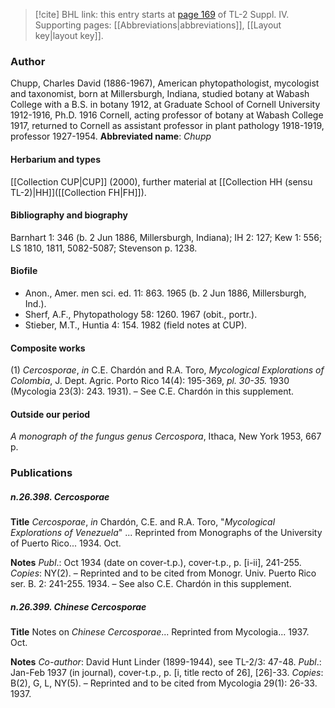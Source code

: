 > [!cite] BHL link: this entry starts at [page 169](https://www.biodiversitylibrary.org/page/33265846) of TL-2 Suppl. IV.
> Supporting pages: [[Abbreviations|abbreviations]], [[Layout key|layout key]].

### Author

Chupp, Charles David (1886-1967), American phytopathologist, mycologist and taxonomist, born at Millersburgh, Indiana, studied botany at Wabash College with a B.S. in botany 1912, at Graduate School of Cornell University 1912-1916, Ph.D. 1916 Cornell, acting professor of botany at Wabash College 1917, returned to Cornell as assistant professor in plant pathology 1918-1919, professor 1927-1954. 
**Abbreviated name**: *Chupp*

#### Herbarium and types

[[Collection CUP|CUP]] (2000), further material at [[Collection HH (sensu TL-2)|HH]]([[Collection FH|FH]]).

#### Bibliography and biography

Barnhart 1: 346 (b. 2 Jun 1886, Millersburgh, Indiana); IH 2: 127; Kew 1: 556; LS 1810, 1811, 5082-5087; Stevenson p. 1238.

#### Biofile

- Anon., Amer. men sci. ed. 11: 863. 1965 (b. 2 Jun 1886, Millersburgh, Ind.).
- Sherf, A.F., Phytopathology 58: 1260. 1967 (obit., portr.).
- Stieber, M.T., Huntia 4: 154. 1982 (field notes at CUP).

#### Composite works

(1) *Cercosporae*, *in* C.E. Chardón and R.A. Toro, *Mycological Explorations of Colombia*, J. Dept. Agric. Porto Rico 14(4): 195-369, *pl. 30-35.* 1930 (Mycologia 23(3): 243. 1931). – See C.E. Chardón in this supplement.

#### Outside our period

*A monograph of the fungus genus Cercospora*, Ithaca, New York 1953, 667 p.

### Publications

##### n.26.398. Cercosporae

**Title**
*Cercosporae*, *in* Chardón, C.E. and R.A. Toro, "*Mycological Explorations of Venezuela*" ... Reprinted from Monographs of the University of Puerto Rico... 1934. Oct.

**Notes**
*Publ*.: Oct 1934 (date on cover-t.p.), cover-t.p., p. \[i-ii\], 241-255. *Copies*: NY(2). – Reprinted and to be cited from Monogr. Univ. Puerto Rico ser. B. 2: 241-255. 1934. – See also C.E. Chardón in this supplement.

##### n.26.399. Chinese Cercosporae

**Title**
Notes on *Chinese Cercosporae*... Reprinted from Mycologia... 1937. Oct.

**Notes**
*Co-author*: David Hunt Linder (1899-1944), see TL-2/3: 47-48.
*Publ*.: Jan-Feb 1937 (in journal), cover-t.p., p. \[i, title recto of 26\], \[26\]-33. *Copies*: B(2), G, L, NY(5). – Reprinted and to be cited from Mycologia 29(1): 26-33. 1937.

